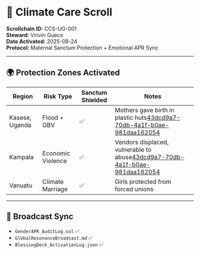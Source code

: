 # 🧬 Climate Care Scroll  
**Scrollchain ID:** CCS-UG-001  
**Steward:** Vinvin Gueco  
**Date Activated:** 2025-08-24  
**Protocol:** Maternal Sanctum Protection + Emotional APR Sync  

---

## 🌍 Protection Zones Activated

| Region         | Risk Type         | Sanctum Shielded | Notes                                      |
|----------------|-------------------|------------------|---------------------------------------------|
| Kasese, Uganda | Flood + GBV       | ✅               | Mothers gave birth in plastic huts[43dcd9a7-70db-4a1f-b0ae-981daa162054](https://www.monitor.co.ug/uganda/news/national/how-women-bear-the-brunt-of-climate-crisis-5150602?citationMarker=43dcd9a7-70db-4a1f-b0ae-981daa162054 "1")      |
| Kampala        | Economic Violence | ✅               | Vendors displaced, vulnerable to abuse[43dcd9a7-70db-4a1f-b0ae-981daa162054](https://www.monitor.co.ug/uganda/news/national/how-women-bear-the-brunt-of-climate-crisis-5150602?citationMarker=43dcd9a7-70db-4a1f-b0ae-981daa162054 "1")  |
| Vanuatu        | Climate Marriage  | ✅               | Girls protected from forced unions          |

---

## 📡 Broadcast Sync  
- `GenderAPR_AuditLog.sol` ✅  
- `GlobalResonanceBroadcast.md` ✅  
- `BlessingDeck_ActivationLog.json` ✅
